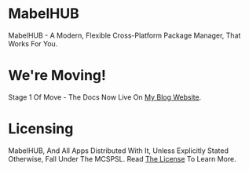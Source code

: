 # MabelHUB
MabelHUB - A Modern, Flexible Cross-Platform Package Manager, That Works For You.

# We're Moving!
Stage 1 Of Move - The Docs Now Live On <a href="https://mabelisyt.co/MabelHUB">My Blog Website</a>.

# Licensing
MabelHUB, And All Apps Distributed With It, Unless Explicitly Stated Otherwise, Fall Under The MCSPSL. Read <a href="https://github.com/MabelMedia-LLC/MCSPSL">The License</a> To Learn More.
